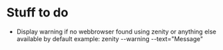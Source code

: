 # Stuff to do

* Display warning if no webbrowser found using zenity or anything else
  available by default example: zenity --warning --text="Message"
